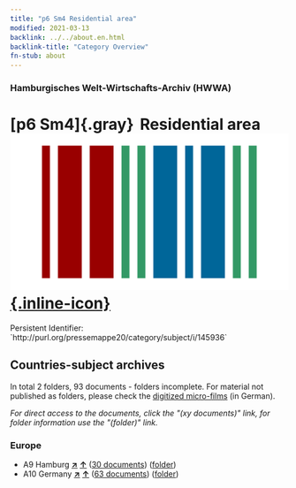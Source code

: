 ```yaml
---
title: "p6 Sm4 Residential area"
modified: 2021-03-13
backlink: ../../about.en.html
backlink-title: "Category Overview"
fn-stub: about
---
```


### Hamburgisches Welt-Wirtschafts-Archiv (HWWA)

# [p6 Sm4]{.gray}&#8201; Residential area &#160; [![Wikidata](/images/Wikidata-logo.svg "Wikidata"){.inline-icon}](http://www.wikidata.org/entity/Q104711363)

<div class="hint">Persistent Identifier: `http://purl.org/pressemappe20/category/subject/i/145936`</div>







## Countries-subject archives





In total 2 folders, 93 documents - folders incomplete.
For material not published as folders, please check the [digitized micro-films](/film/h1_sh.de.html) (in German).

_For direct access to the documents, click the "(xy documents)" link, for folder information use the "(folder)" link._



### Europe

- A9 Hamburg [**&nearr;**](../../../geo/i/140905/about.en.html "Hamburg (all folders)") [**&uarr;**](../../../geo/about.en.html#A9 "Country category system") (<a href="https://pm20.zbw.eu/iiifview/folder/sh/140905,145936" title="about: Hamburg : Residential area" target="_blank">30 documents</a>) ([folder](../../../../folder/sh/1409xx/140905/1459xx/145936/about.en.html))
- A10 Germany [**&nearr;**](../../../geo/i/126128/about.en.html "Germany (all folders)") [**&uarr;**](../../../geo/about.en.html#A10 "Country category system") (<a href="https://pm20.zbw.eu/iiifview/folder/sh/126128,145936" title="about: Germany : Residential area" target="_blank">63 documents</a>) ([folder](../../../../folder/sh/1261xx/126128/1459xx/145936/about.en.html))








